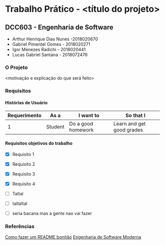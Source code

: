 # Trabalho Prático - <título do projeto>
## DCC603 - Engenharia de Software
- Arthur Henrique Dias Nunes -2018020670
- Gabriel Pimentel Gomes - 2018020271
- Igor Menezes Radichi - 2018020441
- Lucas Gabriel Santana - 2018072476

### O Projeto
<motivação e explicação do que será feito>
### Requisitos
#### Histórias de Usuário
| Requerimento | As a | I want to | So that I |
|--------------|------|-----------|-----------|
| 1 | Student | Do a good homework | Learn and get good grades |

#### Requisitos objetivos do trabalho
- [x] Requisito 1
- [x] Requisito 2
- [x] Requisito 3
- [x] Requisito 4
- [ ] Taltal
- [ ] taltaltal
- [ ] seria bacana mas a gente nao vai fazer




### Referências
[Como fazer um README bonitão](https://raullesteves.medium.com/github-como-fazer-um-readme-md-bonitão-c85c8f154f8)
[Engenharia de Software Moderna](https://engsoftmoderna.info)
